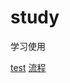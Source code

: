 # study
学习使用

[test](https://github.com/kopzhangwx/study/wiki/test)
[流程](https://github.com/kopzhangwx/study/blob/master/images/flow.jpg)